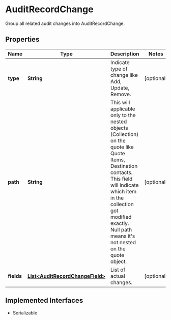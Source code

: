 

# AuditRecordChange

Group all related audit changes into AuditRecordChange.

## Properties

| Name | Type | Description | Notes |
|------------ | ------------- | ------------- | -------------|
|**type** | **String** | Indicate type of change like Add, Update, Remove. |  [optional] |
|**path** | **String** | This will applicable only to the nested objects (Collection) on the quote like Quote Items, Destination contacts.  This field will indicate which item in the collection got modified exactly.  Null path means it&#39;s not nested on the quote object. |  [optional] |
|**fields** | [**List&lt;AuditRecordChangeField&gt;**](AuditRecordChangeField.md) | List of actual changes. |  [optional] |


## Implemented Interfaces

* Serializable


